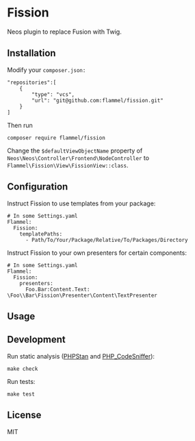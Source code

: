 # Fission

Neos plugin to replace Fusion with Twig.

## Installation

Modify your `composer.json:`

```
"repositories":[
    {
        "type": "vcs",
        "url": "git@github.com:flammel/fission.git"
    }
]
```

Then run
```
composer require flammel/fission
```

Change the `$defaultViewObjectName` property of `Neos\Neos\Controller\Frontend\NodeController` to `Flammel\Fission\View\FissionView::class`.

## Configuration

Instruct Fission to use templates from your package:

```
# In some Settings.yaml
Flammel:
  Fission:
    templatePaths:
      - Path/To/Your/Package/Relative/To/Packages/Directory
```

Instruct Fission to your own presenters for certain components:

```
# In some Settings.yaml
Flammel:
  Fission:
    presenters:
      Foo.Bar:Content.Text: \Foo\\Bar\Fission\Presenter\Content\TextPresenter
```

## Usage

## Development

Run static analysis ([PHPStan](https://github.com/phpstan/phpstan) and [PHP_CodeSniffer](https://github.com/squizlabs/PHP_CodeSniffer)):

```make check```

Run tests:

```make test```

## License

MIT

